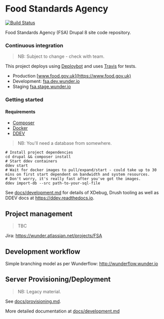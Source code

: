 # Food Standards Agency

[![Build Status](https://travis-ci.com/wunderio/client-UK-FSA-beta.svg?branch=master)](https://travis-ci.com/wunderio/client-UK-FSA-beta)

Food Standards Agency (FSA) Drupal 8 site code repository.

### Continuous integration

> NB: Subject to change - check with team.

This project deploys using [Deploybot](https://wunder.deploybot.com/111465) and uses [Travis](https://travis-ci.com/wunderio/client-UK-FSA-beta) for tests.
* Production [www.food.gov.uk](https://www.food.gov.uk)
* Development: [fsa.dev.wunder.io](https://fsa.dev.wunder.io)
* Staging [fsa.stage.wunder.io](https://fsa.stage.wunder.io)

### Getting started

#### Requirements

- [Composer]()
- [Docker]()
- [DDEV]()

> NB: You'll need a database from somewhere.

```
# Install project dependencies
cd drupal && composer install
# Start ddev containers
ddev start
# Wait for docker images to pull/expand/start - could take up to 30 mins on first start dependent on bandwidth and system resources.
# Don't worry, it's really fast after you've got the images.
ddev import-db --src path-to-your-sql-file
```

See [docs/development.md](docs/development.md) for details of XDebug, Drush tooling as well as DDEV docs at https://ddev.readthedocs.io.

## Project management

> TBC

Jira: https://wunder.atlassian.net/projects/FSA

## Development workflow

Simple branching model as per Wunderflow: http://wunderflow.wunder.io

## Server Provisioning/Deployment

> NB: Legacy material.

See [docs/provisioning.md](docs/provisioning.md).

More detailed documentation at [docs/development.md](docs/development.md)
